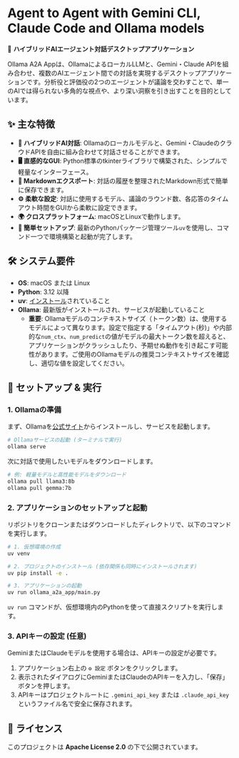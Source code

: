 # Agent to Agent with Gemini CLI, Claude Code and Ollama models

🤖 **ハイブリッドAIエージェント対話デスクトップアプリケーション**

Ollama A2A Appは、OllamaによるローカルLLMと、Gemini・Claude APIを組み合わせ、複数のAIエージェント間での対話を実現するデスクトップアプリケーションです。分析役と評価役の2つのエージェントが議論を交わすことで、単一のAIでは得られない多角的な視点や、より深い洞察を引き出すことを目的としています。

## ✨ 主な特徴

- **🔄 ハイブリッドAI対話**: Ollamaのローカルモデルと、Gemini・ClaudeのクラウドAPIを自由に組み合わせて対話させることができます。
- **🖥️ 直感的なGUI**: Python標準のtkinterライブラリで構築された、シンプルで軽量なインターフェース。
- **📝 Markdownエクスポート**: 対話の履歴を整理されたMarkdown形式で簡単に保存できます。
- **⚙️ 柔軟な設定**: 対話に使用するモデル、議論のラウンド数、各応答のタイムアウト時間をGUIから柔軟に設定できます。
- **🌍 クロスプラットフォーム**: macOSとLinuxで動作します。
- **🚀 簡単セットアップ**: 最新のPythonパッケージ管理ツール`uv`を使用し、コマンド一つで環境構築と起動が完了します。

## 🛠️ システム要件

- **OS**: macOS または Linux
- **Python**: 3.12 以降
- **uv**: [インストール](https://astral.sh/uv/install.sh)されていること
- **Ollama**: 最新版がインストールされ、サービスが起動していること
  - **重要**: Ollamaモデルのコンテキストサイズ（トークン数）は、使用するモデルによって異なります。設定で指定する「タイムアウト(秒)」や内部的な`num_ctx`、`num_predict`の値がモデルの最大トークン数を超えると、アプリケーションがクラッシュしたり、予期せぬ動作を引き起こす可能性があります。ご使用のOllamaモデルの推奨コンテキストサイズを確認し、適切な値を設定してください。

## 🚀 セットアップ & 実行

### 1. Ollamaの準備

まず、Ollamaを[公式サイト](https://ollama.com/)からインストールし、サービスを起動します。

```bash
# Ollamaサービスの起動 (ターミナルで実行)
ollama serve
```

次に対話で使用したいモデルをダウンロードします。

```bash
# 例: 軽量モデルと高性能モデルをダウンロード
ollama pull llama3:8b
ollama pull gemma:7b
```

### 2. アプリケーションのセットアップと起動

リポジトリをクローンまたはダウンロードしたディレクトリで、以下のコマンドを実行します。

```bash
# 1. 仮想環境の作成
uv venv

# 2. プロジェクトのインストール (依存関係も同時にインストールされます)
uv pip install -e .

# 3. アプリケーションの起動
uv run ollama_a2a_app/main.py
```

`uv run` コマンドが、仮想環境内のPythonを使って直接スクリプトを実行します。

### 3. APIキーの設定 (任意)

GeminiまたはClaudeモデルを使用する場合は、APIキーの設定が必要です。

1.  アプリケーション右上の `⚙️ 設定` ボタンをクリックします。
2.  表示されたダイアログにGeminiまたはClaudeのAPIキーを入力し、「保存」ボタンを押します。
3.  APIキーはプロジェクトルートに `.gemini_api_key` または `.claude_api_key` というファイル名で安全に保存されます。

## 📄 ライセンス

このプロジェクトは **Apache License 2.0** の下で公開されています。
